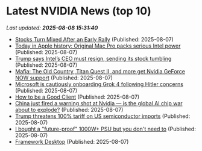 # Latest NVIDIA News (top 10)
_Last updated: **2025-08-08 15:31:40**_

- [Stocks Turn Mixed After an Early Rally](https://www.barchart.com/story/news/33966426/stocks-turn-mixed-after-an-early-rally) (Published: 2025-08-07)
- [Today in Apple history: Original Mac Pro packs serious Intel power](https://www.cultofmac.com/apple-history/first-mac-pro-launch-2006) (Published: 2025-08-07)
- [Trump says Intel’s CEO must resign, sending its stock tumbling](https://www.pbs.org/newshour/economy/trump-says-intels-ceo-must-resign-sending-its-stock-tumbling) (Published: 2025-08-07)
- [Mafia: The Old Country, Titan Quest II, and more get Nvidia GeForce NOW support](https://www.neowin.net/news/mafia-the-old-country-titan-quest-ii-and-more-get-nvidia-geforce-now-support/) (Published: 2025-08-07)
- [Microsoft is cautiously onboarding Grok 4 following Hitler concerns](https://www.theverge.com/notepad-microsoft-newsletter/754647/microsoft-grok-4-roll-out-private-preview-notepad) (Published: 2025-08-07)
- [How to be a Good Client](https://awealthofcommonsense.com/2025/08/how-to-be-a-good-client-2/) (Published: 2025-08-07)
- [China just fired a warning shot at Nvidia — is the global AI chip war about to explode?](https://economictimes.indiatimes.com/news/international/us/china-just-fired-a-warning-shot-at-nvidia-is-the-global-ai-chip-war-about-to-explode/articleshow/123169149.cms) (Published: 2025-08-07)
- [Trump threatens 100% tariff on US semiconductor imports](https://www.pcworld.com/article/2871431/trump-threatens-100-tariff-on-us-semiconductor-imports.html) (Published: 2025-08-07)
- [I bought a "future-proof" 1000W+ PSU but you don't need to](https://www.xda-developers.com/future-proof-1000w-psu-total-waste-for-most-people/) (Published: 2025-08-07)
- [Framework Desktop](https://me.pcmag.com/en/old-desktop-pcs/31577/framework-desktop) (Published: 2025-08-07)
